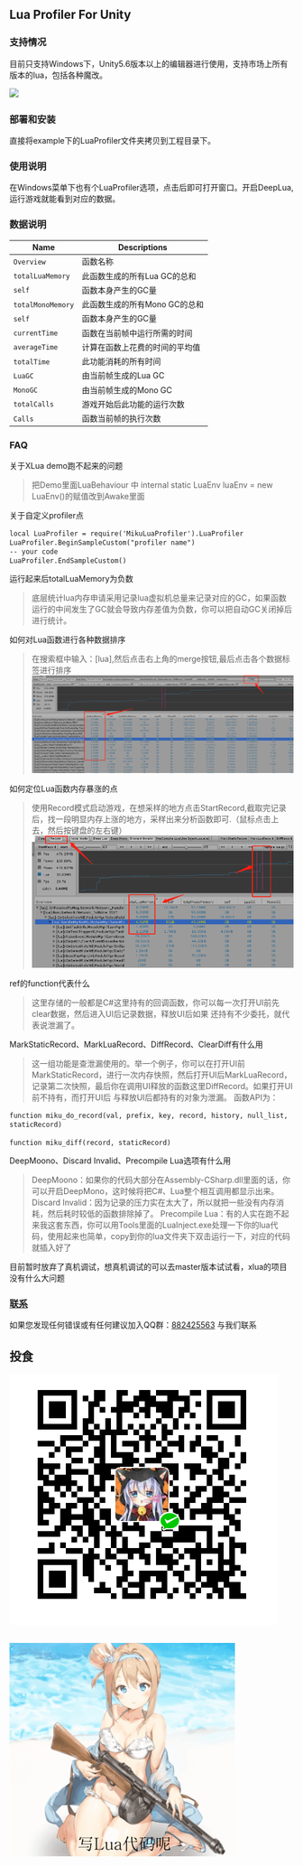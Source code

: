 ## Lua Profiler For Unity

### 支持情况
目前只支持Windows下，Unity5.6版本以上的编辑器进行使用，支持市场上所有版本的lua，包括各种魔改。

![](doc/use.gif)
### 部署和安装
直接将example下的LuaProfiler文件夹拷贝到工程目录下。

### 使用说明
在Windows菜单下也有个LuaProfiler选项，点击后即可打开窗口。开启DeepLua,运行游戏就能看到对应的数据。

### 数据说明
| Name                    | Descriptions                                                                                              |
| ----------------------- | -------------------------------------------------------------------------------------------------------   |
| `Overview`              | 函数名称                                                                                                  |
| `totalLuaMemory`        | 此函数生成的所有Lua GC的总和                                                                              |
| `self`                  | 函数本身产生的GC量                                                                                        |
| `totalMonoMemory`       | 此函数生成的所有Mono GC的总和                                                                             |
| `self`                  | 函数本身产生的GC量                                                                                        |
| `currentTime`           | 函数在当前帧中运行所需的时间                                                                              |
| `averageTime`           | 计算在函数上花费的时间的平均值                                                                            |
| `totalTime`             | 此功能消耗的所有时间                                                                                      |
| `LuaGC`                 | 由当前帧生成的Lua GC                                                                                      |
| `MonoGC`                | 由当前帧生成的Mono GC                                                                                     |
| `totalCalls`            | 游戏开始后此功能的运行次数                                                                                |
| `Calls`                 | 函数当前帧的执行次数                                                                                      |

### FAQ

关于XLua demo跑不起来的问题
> 把Demo里面LuaBehaviour 中 internal static LuaEnv luaEnv = new LuaEnv()的赋值改到Awake里面

关于自定义profiler点
```
local LuaProfiler = require('MikuLuaProfiler').LuaProfiler
LuaProfiler.BeginSampleCustom("profiler name")
-- your code
LuaProfiler.EndSampleCustom()
```

运行起来后totalLuaMemory为负数
>底层统计lua内存申请采用记录lua虚拟机总量来记录对应的GC，如果函数运行的中间发生了GC就会导致内存差值为负数，你可以把自动GC关闭掉后进行统计。

如何对Lua函数进行各种数据排序
>在搜索框中输入：[lua],然后点击右上角的merge按钮,最后点击各个数据标签进行排序
![](doc~/sort.png)

如何定位Lua函数内存暴涨的点
>使用Record模式启动游戏，在想采样的地方点击StartRecord,截取完记录后，找一段明显内存上涨的地方，采样出来分析函数即可.（鼠标点击上去，然后按键盘的左右键）
![](doc~/record.png)

ref的function代表什么
>这里存储的一般都是C#这里持有的回调函数，你可以每一次打开UI前先clear数据，然后进入UI后记录数据，释放UI后如果 还持有不少委托，就代表说泄漏了。

MarkStaticRecord、MarkLuaRecord、DiffRecord、ClearDiff有什么用
>这一组功能是查泄漏使用的。举一个例子，你可以在打开UI前MarkStaticRecord，进行一次内存快照，然后打开UI后MarkLuaRecord，记录第二次快照，最后你在调用UI释放的函数这里DiffRecord。如果打开UI前不持有，而打开UI后
与释放UI后都持有的对象为泄漏。
函数API为：
```
function miku_do_record(val, prefix, key, record, history, null_list, staticRecord)

function miku_diff(record, staticRecord)
```
DeepMoono、Discard Invalid、Precompile Lua选项有什么用
>DeepMoono：如果你的代码大部分在Assembly-CSharp.dll里面的话，你可以开启DeepMono，这时候将把C#、Lua整个相互调用都显示出来。
Discard Invalid：因为记录的压力实在太大了，所以就把一些没有内存消耗，然后耗时较低的函数排除掉了。
Precompile Lua：有的人实在跑不起来我这套东西，你可以用Tools里面的LuaInject.exe处理一下你的lua代码，使用起来也简单，copy到你的lua文件夹下双击运行一下，对应的代码就插入好了

目前暂时放弃了真机调试，想真机调试的可以去master版本试试看，xlua的项目没有什么大问题

<span id="contact_zh"></span>
### [联系](#zh)
如果您发现任何错误或有任何建议加入QQ群：[882425563](https://jq.qq.com/?_wv=1027&k=5QkOBSc) 与我们联系

<span id="contact_zh"></span>
## 投食
![](doc~/zfb.png)

##
![](doc~/meizi.gif)

